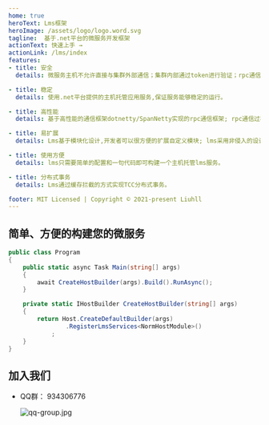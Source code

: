 ```yaml
---
home: true
heroText: Lms框架
heroImage: /assets/logo/logo.word.svg
tagline:  基于.net平台的微服务开发框架
actionText: 快速上手 →
actionLink: /lms/index
features:
- title: 安全
  details: 微服务主机不允许直接与集群外部通信；集群内部通过token进行验证；rpc通信支持ssl加密。

- title: 稳定
  details: 使用.net平台提供的主机托管应用服务,保证服务能够稳定的运行。

- title: 高性能
  details: 基于高性能的通信框架dotnetty/SpanNetty实现的rpc通信框架; rpc通信过程中支持缓存拦截。

- title: 易扩展
  details: Lms基于模块化设计,开发者可以很方便的扩展自定义模块; lms采用非侵入的设计,很方便与第三方组件整合。

- title: 使用方便
  details: lms只需要简单的配置和一句代码即可构建一个主机托管lms服务。

- title: 分布式事务
  details: Lms通过缓存拦截的方式实现TCC分布式事务。

footer: MIT Licensed | Copyright © 2021-present Liuhll
---
```


## 简单、方便的构建您的微服务

```csharp
public class Program
{
    public static async Task Main(string[] args)
    {
        await CreateHostBuilder(args).Build().RunAsync();
    }

    private static IHostBuilder CreateHostBuilder(string[] args)
    {
        return Host.CreateDefaultBuilder(args)
                .RegisterLmsServices<NormHostModule>()
            ;
    }
}
```

## 加入我们
- QQ群： 934306776

  ![qq-group.jpg](/assets/imgs/qq-group.jpg)